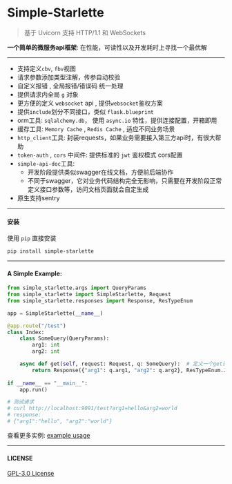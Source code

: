 # Simple-Starlette

> 基于 Uvicorn 支持 HTTP/1.1 和 WebSockets

**一个简单的微服务api框架**: 在性能，可读性以及开发耗时上寻找一个最优解

---
- 支持定义`cbv`, `fbv`视图
- 请求参数添加类型注解，传参自动校验
- 自定义报错 , 全局报错/错误码 统一处理
- 提供请求内全局 `g` 对象 
- 更方便的定义 `websocket` api , 提供`websocket`鉴权方案
- 提供`include`划分不同接口，类似 `flask.blueprint`
- orm工具: `sqlalchemy.db`， 使用 `async.io` 特性，提供连接配置，开箱即用
- 缓存工具: `Memory Cache` , `Redis Cache` ,  适应不同业务场景
- `http_client`工具: 封装requests，如果业务需要接入第三方api时，有很大帮助
- `token-auth` , `cors` 中间件: 提供标准的 `jwt` 鉴权模式 cors配置
- `simple-api-doc`工具: 
    - 开发阶段提供类似swagger在线文档，方便前后端协作
    - 不同于swagger，它对业务代码结构完全无影响，只需要在开发阶段正常定义接口参数等，访问文档页面就会自定生成
- 原生支持sentry
---

#### 安装

使用 `pip`  直接安装
```bash
pip install simple-starlette
```

---

#### A Simple Example:

```python
from simple_starlette.args import QueryParams
from simple_starlette import SimpleStarlette, Request
from simple_starlette.responses import Response, ResTypeEnum

app = SimpleStarlette(__name__)

@app.route("/test")
class Index:
    class SomeQuery(QueryParams):
        arg1: int
        arg2: int

    async def get(self, request: Request, q: SomeQuery):  # 定义一个get请求
        return Response({"arg1": q.arg1, "arg2": q.arg2}, ResTypeEnum.JSON) # 构造返回json字符串
    
if __name__ == "__main__":
    app.run()

# 测试请求
# curl http://localhost:9091/test?arg1=hello&arg2=world
# response: 
# {"arg1":"hello", "arg2":"world"}
```

查看更多实例: [example usage](https://github.com/mapyJJJ/simple-starlette/tree/master/example)



---
#### LICENSE
[GPL-3.0 License](https://github.com/mapyJJJ/simple-starlette/blob/master/LICENSE)


